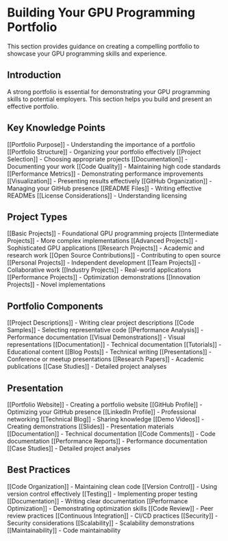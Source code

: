 # Building Your GPU Programming Portfolio

This section provides guidance on creating a compelling portfolio to showcase your GPU programming skills and experience.

## Introduction

A strong portfolio is essential for demonstrating your GPU programming skills to potential employers. This section helps you build and present an effective portfolio.

## Key Knowledge Points

[[Portfolio Purpose]] - Understanding the importance of a portfolio
[[Portfolio Structure]] - Organizing your portfolio effectively
[[Project Selection]] - Choosing appropriate projects
[[Documentation]] - Documenting your work
[[Code Quality]] - Maintaining high code standards
[[Performance Metrics]] - Demonstrating performance improvements
[[Visualization]] - Presenting results effectively
[[GitHub Organization]] - Managing your GitHub presence
[[README Files]] - Writing effective READMEs
[[License Considerations]] - Understanding licensing

## Project Types

[[Basic Projects]] - Foundational GPU programming projects
[[Intermediate Projects]] - More complex implementations
[[Advanced Projects]] - Sophisticated GPU applications
[[Research Projects]] - Academic and research work
[[Open Source Contributions]] - Contributing to open source
[[Personal Projects]] - Independent development
[[Team Projects]] - Collaborative work
[[Industry Projects]] - Real-world applications
[[Performance Projects]] - Optimization demonstrations
[[Innovation Projects]] - Novel implementations

## Portfolio Components

[[Project Descriptions]] - Writing clear project descriptions
[[Code Samples]] - Selecting representative code
[[Performance Analysis]] - Performance documentation
[[Visual Demonstrations]] - Visual representations
[[Documentation]] - Technical documentation
[[Tutorials]] - Educational content
[[Blog Posts]] - Technical writing
[[Presentations]] - Conference or meetup presentations
[[Research Papers]] - Academic publications
[[Case Studies]] - Detailed project analyses

## Presentation

[[Portfolio Website]] - Creating a portfolio website
[[GitHub Profile]] - Optimizing your GitHub presence
[[LinkedIn Profile]] - Professional networking
[[Technical Blog]] - Sharing knowledge
[[Demo Videos]] - Creating demonstrations
[[Slides]] - Presentation materials
[[Documentation]] - Technical documentation
[[Code Comments]] - Code documentation
[[Performance Reports]] - Performance documentation
[[Case Studies]] - Detailed project analyses

## Best Practices

[[Code Organization]] - Maintaining clean code
[[Version Control]] - Using version control effectively
[[Testing]] - Implementing proper testing
[[Documentation]] - Writing clear documentation
[[Performance Optimization]] - Demonstrating optimization skills
[[Code Review]] - Peer review practices
[[Continuous Integration]] - CI/CD practices
[[Security]] - Security considerations
[[Scalability]] - Scalability demonstrations
[[Maintainability]] - Code maintainability 